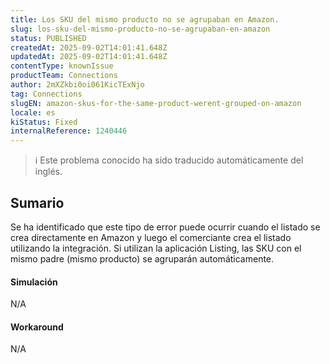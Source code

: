 ```yaml
---
title: Los SKU del mismo producto no se agrupaban en Amazon.
slug: los-sku-del-mismo-producto-no-se-agrupaban-en-amazon
status: PUBLISHED
createdAt: 2025-09-02T14:01:41.648Z
updatedAt: 2025-09-02T14:01:41.648Z
contentType: knownIssue
productTeam: Connections
author: 2mXZkbi0oi061KicTExNjo
tag: Connections
slugEN: amazon-skus-for-the-same-product-werent-grouped-on-amazon
locale: es
kiStatus: Fixed
internalReference: 1240446
---
```


>ℹ️ Este problema conocido ha sido traducido automáticamente del inglés.

## Sumario


Se ha identificado que este tipo de error puede ocurrir cuando el listado se crea directamente en Amazon y luego el comerciante crea el listado utilizando la integración.
Si utilizan la aplicación Listing, las SKU con el mismo padre (mismo producto) se agruparán automáticamente.


#### Simulación


N/A


#### Workaround


N/A



